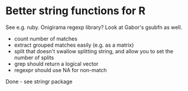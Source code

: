 Better string functions for R
=============================

See e.g. ruby.  Onigirama regexp library?  Look at Gabor's gsubfn as well.

  * count number of matches
  * extract grouped matches easily (e.g. as a matrix)
  * split that doesn't swallow splitting string, and allow you to set the number of splits 
  * grep should return a logical vector
  * regexpr should use NA for non-match


Done - see stringr package